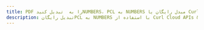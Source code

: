 ---title: PDF را به  تبدیل کنیدNUMBERS، PCL به NUMBERS مبدل رایگان یا Curl SDKdescription: تبدیل رایگانPCL به NUMBERS با استفاده از Curl Cloud APIs & SDK همچنین اسناد PDF را در Cloud ایجاد، ویرایش و رندر کنید.---